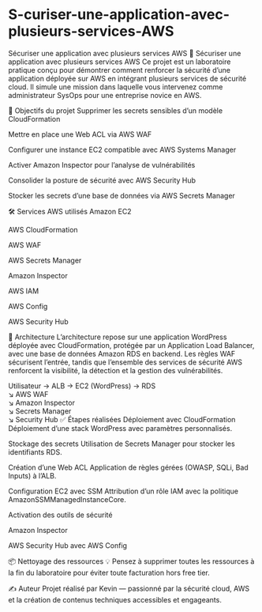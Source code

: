 # S-curiser-une-application-avec-plusieurs-services-AWS
Sécuriser une application  avec plusieurs services AWS
🔐 Sécuriser une application avec plusieurs services AWS
Ce projet est un laboratoire pratique conçu pour démontrer comment renforcer la sécurité d’une application déployée sur AWS en intégrant plusieurs services de sécurité cloud. Il simule une mission dans laquelle vous intervenez comme administrateur SysOps pour une entreprise novice en AWS.

🚀 Objectifs du projet
Supprimer les secrets sensibles d’un modèle CloudFormation

Mettre en place une Web ACL via AWS WAF

Configurer une instance EC2 compatible avec AWS Systems Manager

Activer Amazon Inspector pour l’analyse de vulnérabilités

Consolider la posture de sécurité avec AWS Security Hub

Stocker les secrets d’une base de données via AWS Secrets Manager

🛠️ Services AWS utilisés
Amazon EC2

AWS CloudFormation

AWS WAF

AWS Secrets Manager

Amazon Inspector

AWS IAM

AWS Config

AWS Security Hub

🧩 Architecture
L’architecture repose sur une application WordPress déployée avec CloudFormation, protégée par un Application Load Balancer, avec une base de données Amazon RDS en backend. Les règles WAF sécurisent l’entrée, tandis que l’ensemble des services de sécurité AWS renforcent la visibilité, la détection et la gestion des vulnérabilités.

Utilisateur → ALB → EC2 (WordPress) → RDS  
       ↘︎ AWS WAF  
       ↘︎ Amazon Inspector  
       ↘︎ Secrets Manager  
       ↘︎ Security Hub
✅ Étapes réalisées
Déploiement avec CloudFormation Déploiement d’une stack WordPress avec paramètres personnalisés.

Stockage des secrets Utilisation de Secrets Manager pour stocker les identifiants RDS.

Création d’une Web ACL Application de règles gérées (OWASP, SQLi, Bad Inputs) à l’ALB.

Configuration EC2 avec SSM Attribution d’un rôle IAM avec la politique AmazonSSMManagedInstanceCore.

Activation des outils de sécurité

Amazon Inspector

AWS Security Hub avec AWS Config

📦 Nettoyage des ressources
💡 Pensez à supprimer toutes les ressources à la fin du laboratoire pour éviter toute facturation hors free tier.

✍️ Auteur
Projet réalisé par Kevin — passionné par la sécurité cloud, AWS et la création de contenus techniques accessibles et engageants.
